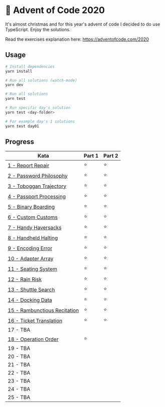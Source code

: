 # 🎄 Advent of Code 2020

It's almost christmas and for this year's advent of code I decided to do use TypeScript. Enjoy the solutions.

Read the exercises explanation here: https://adventofcode.com/2020

## Usage

```bash
# Install dependencies
yarn install

# Run all solutions (watch-mode)
yarn dev

# Run all solutions
yarn test

# Run specific day's solution
yarn test <day-folder>

# For example day's 1 solutions
yarn test day01
```

## Progress

| Kata                                               | Part 1 | Part 2 |
| -------------------------------------------------- | ------ | ------ |
| [1 - Report Repair](src/day01/index.ts)            | ⭐️      | ⭐️      |
| [2 - Password Philosophy](src/day02/index.ts)      | ⭐️      | ⭐️      |
| [3 - Toboggan Trajectory](src/day03/index.ts)      | ⭐️      | ⭐️      |
| [4 - Passport Processing](src/day04/index.ts)      | ⭐️      | ⭐️      |
| [5 - Binary Boarding](src/day05/index.ts)          | ⭐️      | ⭐️      |
| [6 - Custom Customs](src/day06/index.ts)           | ⭐️      | ⭐️      |
| [7 - Handy Haversacks](src/day07/index.ts)         | ⭐️      | ⭐️      |
| [8 - Handheld Halting](src/day08/index.ts)         | ⭐️      | ⭐️      |
| [9 - Encoding Error](src/day09/index.ts)           | ⭐️      | ⭐️      |
| [10 - Adapter Array](src/day10/index.ts)           | ⭐️      | ⭐️      |
| [11 - Seating System](src/day11/index.ts)          | ⭐️      | ⭐️      |
| [12 - Rain Risk](src/day12/index.ts)               | ⭐️      | ⭐️      |
| [13 - Shuttle Search](src/day13/input.ts)          | ⭐️      | ⭐️      |
| [14 - Docking Data](src/day14/index.ts)            | ⭐️      | ⭐️      |
| [15 - Rambunctious Recitation](src/day15/index.ts) | ⭐️      | ⭐️      |
| [16 - Ticket Translation](src/day16/index.ts)      | ⭐️      | ⭐️      |
| 17 - TBA                                           |        |        |
| [18 - Operation Order](src/day18/index.ts)         | ⭐️      |        |
| 19 - TBA                                           |        |        |
| 20 - TBA                                           |        |        |
| 21 - TBA                                           |        |        |
| 22 - TBA                                           |        |        |
| 23 - TBA                                           |        |        |
| 24 - TBA                                           |        |        |
| 25 - TBA                                           |        |        |
